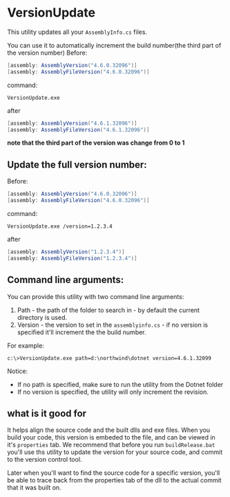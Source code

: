 # VersionUpdate

This utility updates all your `AssemblyInfo.cs` files.

You can use it to automatically increment the build number(the third part of the version number)
Before:
```cs
[assembly: AssemblyVersion("4.6.0.32096")]
[assembly: AssemblyFileVersion("4.6.0.32096")]
```
command:
```
VersionUpdate.exe
```
after
```cs
[assembly: AssemblyVersion("4.6.1.32096")]
[assembly: AssemblyFileVersion("4.6.1.32096")]
```
**note that the third part of the version was change from 0 to 1**
## Update the full version number:
Before:
```cs
[assembly: AssemblyVersion("4.6.0.32096")]
[assembly: AssemblyFileVersion("4.6.0.32096")]
```
command:
```
VersionUpdate.exe /version=1.2.3.4
```
after
```cs
[assembly: AssemblyVersion("1.2.3.4")]
[assembly: AssemblyFileVersion("1.2.3.4")]
```

## Command line arguments:
You can provide this utility with two command line arguments:
1) Path - the path of the folder to search in - by default the current directory is used.
2) Version - the version to set in the `assemblyinfo.cs` - if no version is specified it'll increment the the build number.

For example:

`c:\>VersionUpdate.exe path=d:\northwind\dotnet version=4.6.1.32099`

Notice:
- If no path is specified, make sure to run the utility from the Dotnet folder
- If no version is specified, the utility will only increment the revision.


## what is it good for
It helps align the source code and the built dlls and exe files.
When you build your code, this version is embeded to the file, and can be viewed in it's `properties` tab.
We recommend that before you run `buildRelease.bat` you'll use ths utility to update the version for your source code, and commit to the version control tool.

Later when you'll want to find the source code for a specific version, you'll be able to trace back from the properties tab of the dll to the actual commit that it was built on.
